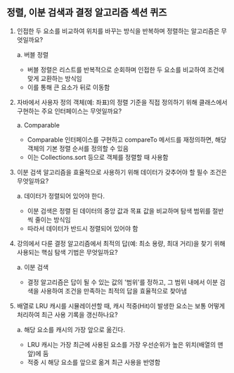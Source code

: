 ## 정렬, 이분 검색과 결정 알고리즘 섹션 퀴즈
1. 인접한 두 요소를 비교하여 위치를 바꾸는 방식을 반복하며 정렬하는 알고리즘은 무엇일까요?

    a. 버블 정렬
    * 버블 정렬은 리스트를 반복적으로 순회하며 인접한 두 요소를 비교하여 조건에 맞게 교환하는 방식임
    * 이를 통해 큰 요소가 뒤로 이동함
2. 자바에서 사용자 정의 객체(예: 좌표)의 정렬 기준을 직접 정의하기 위해 클래스에서 구현하는 주요 인터페이스는 무엇일까요?

    a. Comparable
    * Comparable 인터페이스를 구현하고 compareTo 메서드를 재정의하면, 해당 객체의 기본 정렬 순서를 정의할 수 있음
    * 이는 Collections.sort 등으로 객체를 정렬할 때 사용함
3. 이분 검색 알고리즘을 효율적으로 사용하기 위해 데이터가 갖추어야 할 필수 조건은 무엇일까요?

    a. 데이터가 정렬되어 있어야 한다.
    * 이분 검색은 정렬 된 데이터의 중앙 값과 목표 값을 비교하며 탐색 범위를 절반씩 줄이는 방식임
    * 따라서 데이터가 반드시 정렬되어 있어야 함
4. 강의에서 다룬 결정 알고리즘에서 최적의 답(예: 최소 용량, 최대 거리)을 찾기 위해 사용되는 핵심 탐색 기법은 무엇일까요?

    a. 이분 검색
    * 결정 알고리즘은 답이 될 수 있는 값의 '범위'를 정하고, 그 범위 내에서 이분 검색을 사용하여 조건을 만족하는 최적의 답을 효율적으로 찾아냄
5. 배열로 LRU 캐시를 시뮬레이션할 때, 캐시 적중(Hit)이 발생한 요소는 보통 어떻게 처리하여 최근 사용 기록을 갱신하나요?

    a. 해당 요소를 캐시의 가장 앞으로 옮긴다.
    * LRU 캐시는 가장 최근에 사용된 요소를 가장 우선순위가 높은 위치(배열의 맨 앞)에 둠
    * 적중 시 해당 요소를 앞으로 옮겨 최근 사용을 반영함